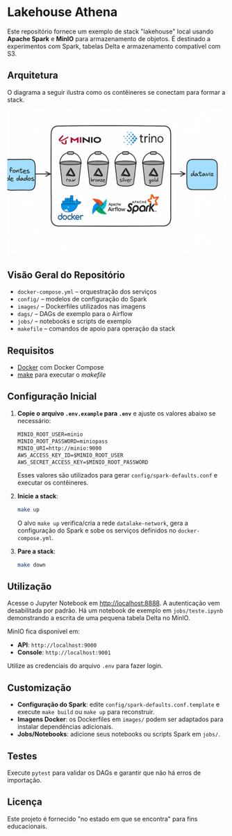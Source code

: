# Lakehouse Athena

Este repositório fornece um exemplo de stack "lakehouse" local usando **Apache Spark** e **MinIO** para armazenamento de objetos. É destinado a experimentos com Spark, tabelas Delta e armazenamento compatível com S3.

## Arquitetura

O diagrama a seguir ilustra como os contêineres se conectam para formar a stack.

![Arquitetura do projeto](image.png)

## Visão Geral do Repositório

- `docker-compose.yml` – orquestração dos serviços
- `config/` – modelos de configuração do Spark
- `images/` – Dockerfiles utilizados nas imagens
- `dags/` – DAGs de exemplo para o Airflow
- `jobs/` – notebooks e scripts de exemplo
- `makefile` – comandos de apoio para operação da stack

## Requisitos

- [Docker](https://docs.docker.com/get-docker/) com Docker Compose
- [make](https://www.gnu.org/software/make/) para executar o *makefile*

## Configuração Inicial

1. **Copie o arquivo `.env.example` para `.env`** e ajuste os valores abaixo se necessário:

   ```env
   MINIO_ROOT_USER=minio
   MINIO_ROOT_PASSWORD=miniopass
   MINIO_URI=http://minio:9000
   AWS_ACCESS_KEY_ID=$MINIO_ROOT_USER
   AWS_SECRET_ACCESS_KEY=$MINIO_ROOT_PASSWORD
   ```
   Esses valores são utilizados para gerar `config/spark-defaults.conf` e executar os contêineres.

2. **Inicie a stack**:

   ```bash
   make up
   ```
   O alvo `make up` verifica/cria a rede `datalake-network`, gera a configuração do Spark e sobe os serviços definidos no `docker-compose.yml`.

3. **Pare a stack**:

   ```bash
   make down
   ```

## Utilização

Acesse o Jupyter Notebook em [http://localhost:8888](http://localhost:8888). A autenticação vem desabilitada por padrão. Há um notebook de exemplo em `jobs/teste.ipynb` demonstrando a escrita de uma pequena tabela Delta no MinIO.

MinIO fica disponível em:

- **API**: `http://localhost:9000`
- **Console**: `http://localhost:9001`

Utilize as credenciais do arquivo `.env` para fazer login.

## Customização

- **Configuração do Spark**: edite `config/spark-defaults.conf.template` e execute `make build` ou `make up` para reconstruir.
- **Imagens Docker**: os Dockerfiles em `images/` podem ser adaptados para instalar dependências adicionais.
- **Jobs/Notebooks**: adicione seus notebooks ou scripts Spark em `jobs/`.

## Testes

Execute `pytest` para validar os DAGs e garantir que não há erros de importação.

## Licença

Este projeto é fornecido "no estado em que se encontra" para fins educacionais.
